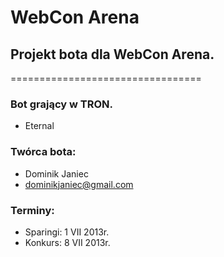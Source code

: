 # WebCon Arena
Projekt bota dla WebCon Arena.
---------------------------------
=================================

### Bot grający w TRON.
* Eternal

### Twórca bota:
* Dominik Janiec
* dominikjaniec@gmail.com

### Terminy:
* Sparingi: 1 VII 2013r.
* Konkurs: 8 VII 2013r.